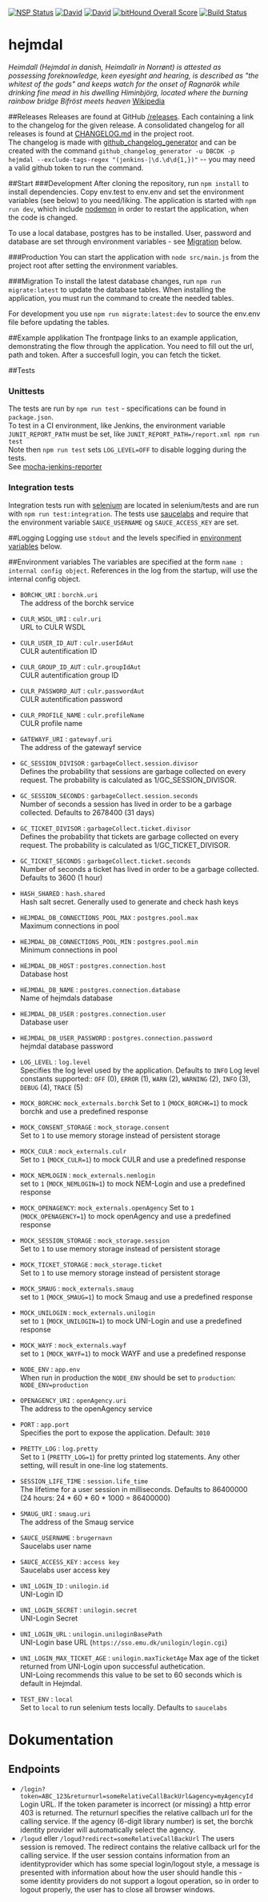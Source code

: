 [![NSP Status](https://nodesecurity.io/orgs/dbcdk/projects/4eba54f1-c2ff-4d1e-ab6f-80ae788ec29c/badge)](https://nodesecurity.io/orgs/dbcdk/projects/4eba54f1-c2ff-4d1e-ab6f-80ae788ec29c)
[![David](https://img.shields.io/david/DBCDK/hejmdal.svg?style=flat-square)](https://david-dm.org/DBCDK/hejmdal#info=dependencies)
[![David](https://img.shields.io/david/dev/DBCDK/hejmdal.svg?style=flat-square)](https://david-dm.org/DBCDK/hejmdal#info=dev)
[![bitHound Overall Score](https://www.bithound.io/github/DBCDK/hejmdal/badges/score.svg)](https://www.bithound.io/github/DBCDK/hejmdal)
[![Build Status](https://travis-ci.org/DBCDK/hejmdal.svg?branch=master)](https://travis-ci.org/DBCDK/hejmdal)

# hejmdal
*Heimdall (Hejmdal in danish, Heimdallr in Norrønt) is attested as possessing foreknowledge, keen eyesight and hearing, is described as "the whitest of the gods" and keeps watch for the onset of Ragnarök while drinking fine mead in his dwelling Himinbjörg, located where the burning rainbow bridge Bifröst meets heaven*
[Wikipedia](https://en.wikipedia.org/wiki/Heimdallr)

##Releases
Releases are found at GitHub [/releases](https://github.com/DBCDK/hejmdal/releases). Each containing a link to the changelog for the given release. A consolidated changelog for all releases is found at [CHANGELOG.md](https://github.com/DBCDK/hejmdal/blob/master/CHANGELOG.md) in the project root.  
The changelog is made with [github_changelog_generator](https://github.com/skywinder/Github-Changelog-Generator) and can be created with the command `github_changelog_generator -u DBCDK -p hejmdal --exclude-tags-regex "(jenkins-|\d.\d\d{1,})"` -- you may need a valid github token to run the command.

##Start
###Development
After cloning the repository, run `npm install` to install dependencies. Copy env.test to env.env and set the environment variables (see below) to you need/liking. The application is started with `npm run dev`, which include [nodemon](https://www.npmjs.com/package/nodemon) in order to restart the application, when the code is changed.

To use a local database, postgres has to be installed. User, password and database are set through environment variables - see [Migration](https://github.com/DBCDK/hejmdal#migration) below.

###Production
You can start the application with `node src/main.js` from the project root after setting the environment variables.

###Migration
To install the latest database changes, run `npm run migrate:latest` to update the database tables. When installing the application, you must run the command to create the needed tables.

For development you use `npm run migrate:latest:dev` to source the env.env file before updating the tables.
  
##Example applikation
The frontpage links to an example application, demonstrating the flow through the application.  You need to fill out the url, path and token. After a succesfull login, you can fetch the ticket.

##Tests

### Unittests
The tests are run by `npm run test` - specifications can be found in `package.json`.  
To test in a CI environment, like Jenkins, the environment variable `JUNIT_REPORT_PATH` must be set, like `JUNIT_REPORT_PATH=/report.xml npm run test`  
Note then `npm run test` sets `LOG_LEVEL=OFF` to disable logging during the tests.  
See [mocha-jenkins-reporter](https://www.npmjs.com/package/mocha-jenkins-reporter)

### Integration tests
Integration tests run with [selenium](http://docs.seleniumhq.org/) are located in selenium/tests and are run with `npm run test:integration`. The tests use [saucelabs](https://saucelabs.com/) and require that the environment variable `SAUCE_USERNAME` og `SAUCE_ACCESS_KEY` are set.  

##Logging
Logging use `stdout` and the levels specified in [environment variables](https://github.com/DBCDK/hejmdal#environment-variables) below.

##Environment variables
The variables are specified at the form `name : internal config object`. References in the log from the startup, will use the internal config object.
- `BORCHK_URI` : `borchk.uri`  
The address of the borchk service

- `CULR_WSDL_URI` : `culr.uri`  
URL to CULR WSDL

- `CULR_USER_ID_AUT` : `culr.userIdAut`  
CULR autentification ID

- `CULR_GROUP_ID_AUT` : `culr.groupIdAut`  
CULR autentification group ID

- `CULR_PASSWORD_AUT` : `culr.passwordAut`  
CULR autentification password

- `CULR_PROFILE_NAME` : `culr.profileName`  
CULR profile name

- `GATEWAYF_URI` : `gatewayf.uri`  
The address of the gatewayf service

- `GC_SESSION_DIVISOR` : `garbageCollect.session.divisor`  
Defines the probability that sessions are garbage collected on every request. The probability is calculated as  1/GC_SESSION_DIVISOR.

- `GC_SESSION_SECONDS` : `garbageCollect.session.seconds`  
Number of seconds a session has lived in order to be a garbage collected. Defaults to 2678400 (31 days)

- `GC_TICKET_DIVISOR` : `garbageCollect.ticket.divisor`  
Defines the probability that tickets are garbage collected on every request. The probability is calculated as  1/GC_TICKET_DIVISOR.

- `GC_TICKET_SECONDS` : `garbageCollect.ticket.seconds`  
Number of seconds a ticket has lived in order to be a garbage collected. Defaults to 3600 (1 hour)

- `HASH_SHARED` : `hash.shared`  
Hash salt secret. Generally used to generate and check hash keys

- `HEJMDAL_DB_CONNECTIONS_POOL_MAX` : `postgres.pool.max`  
Maximum connections in pool

- `HEJMDAL_DB_CONNECTIONS_POOL_MIN` : `postgres.pool.min`  
Minimum connections in pool

- `HEJMDAL_DB_HOST` : `postgres.connection.host`  
Database host

- `HEJMDAL_DB_NAME` : `postgres.connection.database`  
Name of hejmdals database

- `HEJMDAL_DB_USER` : `postgres.connection.user`    
Database user

- `HEJMDAL_DB_USER_PASSWORD` : `postgres.connection.password`  
hejmdal database password

- `LOG_LEVEL` : `log.level`  
Specifies the log level used by the application. Defaults to `INFO`
Log level constants supported:: `OFF` (0), `ERROR` (1), `WARN` (2), `WARNING` (2), `INFO` (3), `DEBUG` (4), `TRACE` (5)

- `MOCK_BORCHK`: `mock_externals.borchk`
Set to `1` (`MOCK_BORCHK=1`) to mock borchk and use a predefined response

- `MOCK_CONSENT_STORAGE` : `mock_storage.consent`  
Set to `1` to use memory storage instead of persistent storage

- `MOCK_CULR` : `mock_externals.culr`  
Set to `1` (`MOCK_CULR=1`) to mock CULR and use a predefined response

- `MOCK_NEMLOGIN` : `mock_externals.nemlogin`  
set to `1` (`MOCK_NEMLOGIN=1`) to mock NEM-Login and use a predefined response
 
- `MOCK_OPENAGENCY`: `mock_externals.openAgency`
Set to `1` (`MOCK_OPENAGENCY=1`) to mock openAgency and use a predefined response

- `MOCK_SESSION_STORAGE` : `mock_storage.session`  
Set to `1` to use memory storage instead of persistent storage

- `MOCK_TICKET_STORAGE` : `mock_storage.ticket`  
Set to `1` to use memory storage instead of persistent storage

- `MOCK_SMAUG` : `mock_externals.smaug`  
set to `1` (`MOCK_SMAUG=1`) to mock Smaug and use a predefined response

- `MOCK_UNILOGIN` : `mock_externals.unilogin`  
set to `1` (`MOCK_UNILOGIN=1`) to mock UNI-Login and use a predefined response
 
- `MOCK_WAYF` : `mock_externals.wayf`  
set to `1` (`MOCK_WAYF=1`) to mock WAYF and use a predefined response
 
- `NODE_ENV` : `app.env`  
When run in production the `NODE_ENV` should be set to `production`: `NODE_ENV=production`
 
- `OPENAGENCY_URI` : `openAgency.uri`  
The address to the openAgency service

- `PORT` : `app.port`  
Specifies the port to expose the application. Default: `3010`

- `PRETTY_LOG` : `log.pretty`  
Set to `1` (`PRETTY_LOG=1`) for pretty printed log statements. Any other setting, will result in one-line log statements.
 
- `SESSION_LIFE_TIME` : `session.life_time`  
The lifetime for a user session in milliseconds. Defaults to 86400000 (24 hours: 24 * 60 * 60 * 1000 = 86400000)

- `SMAUG_URI` : `smaug.uri`  
The address of the Smaug service

- `SAUCE_USERNAME` : `brugernavn`  
Saucelabs user name

- `SAUCE_ACCESS_KEY` : `access key`  
Saucelabs user access key

- `UNI_LOGIN_ID` : `unilogin.id`  
UNI-Login ID

- `UNI_LOGIN_SECRET` : `unilogin.secret`  
UNI-Login Secret

- `UNI_LOGIN_URL` : `unilogin.uniloginBasePath`  
UNI-Login base URL (`https://sso.emu.dk/unilogin/login.cgi`)

- `UNI_LOGIN_MAX_TICKET_AGE` : `unilogin.maxTicketAge`
  Max age of the ticket returned from UNI-Login upon successful authetication.  
  UNI-Loing recommends this value to be set to 60 seconds which is default in Hejmdal.

- `TEST_ENV` : `local`  
Set to `local` to run selenium tests locally. Defaults to `saucelabs`

# Dokumentation
## Endpoints
- `/login?token=ABC_123&returnurl=someRelativeCallBackUrl&agency=myAgencyId` 
Login URL. If the token parameter is incorrect (or missing) a http error 403 is returned. The returnurl specifies the relative callbach url for the calling service. If the agency (6-digit library number) is set, the borchk identity provider will automatically select the agency.
- `/logud` eller `/logud?redirect=someRelativeCallBackUrl` 
The users session is removed. The redirect contains the relative callback url for the calling service. If the user session contains information from an identityprovider which has some special login/logout style, a message is presented with information about how the user should handle this - some identity providers do not support a logout operation, so in order to logout properly, the user has to close all browser windows.

